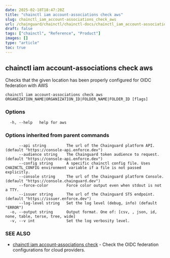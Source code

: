 ```yaml
---
date: 2025-02-18T18:47:28Z
title: "chainctl iam account-associations check aws"
slug: chainctl_iam_account-associations_check_aws
url: /chainguard/chainctl/chainctl-docs/chainctl_iam_account-associations_check_aws/
draft: false
tags: ["chainctl", "Reference", "Product"]
images: []
type: "article"
toc: true
---
```

## chainctl iam account-associations check aws

Checks that the given location has been properly configured for OIDC federation with AWS

```
chainctl iam account-associations check aws ORGANIZATION_NAME|ORGANIZATION_ID|FOLDER_NAME|FOLDER_ID [flags]
```

### Options

```
  -h, --help   help for aws
```

### Options inherited from parent commands

```
      --api string         The url of the Chainguard platform API. (default "https://console-api.enforce.dev")
      --audience string    The Chainguard token audience to request. (default "https://console-api.enforce.dev")
      --config string      A specific chainctl config file. Uses CHAINCTL_CONFIG environment variable if a file is not passed explicitly.
      --console string     The url of the Chainguard platform Console. (default "https://console.chainguard.dev")
      --force-color        Force color output even when stdout is not a TTY.
      --issuer string      The url of the Chainguard STS endpoint. (default "https://issuer.enforce.dev")
      --log-level string   Set the log level (debug, info) (default "ERROR")
  -o, --output string      Output format. One of: [csv, , json, id, none, table, terse, tree, wide]
  -v, --v int              Set the log verbosity level.
```

### SEE ALSO

* [chainctl iam account-associations check](/chainguard/chainctl/chainctl-docs/chainctl_iam_account-associations_check/)	 - Check the OIDC federation configurations for cloud providers.

